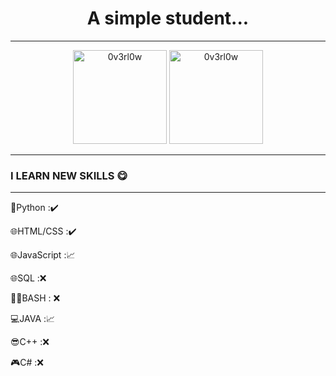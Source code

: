 <h1 align="center">
A simple student...  
</h1>

---
<p align="center">
  <img src="https://github-readme-stats.vercel.app/api/top-langs/?username=NeKroFR&layout=compact" alt="0v3rl0w" height="150" />

  <img src="https://github-readme-stats.vercel.app/api?username=NeKroFR&show_icons=true" alt="0v3rl0w" height="150" />
</p>

---


### I LEARN NEW SKILLS 😋
---
🐍Python :✔️          

🌐HTML/CSS :✔️         

🌐JavaScript :📈      

🌐SQL :❌             

👨‍💻BASH : ❌

💻JAVA :📈 

😎C++ :❌

🎮C# :❌
